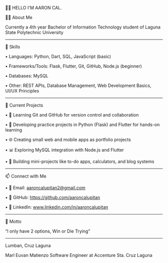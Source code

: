 👨‍🎓 HELLO I'M AARON CAL.

👨‍💻 About Me

Currently a 4th year Bachelor of Information Technology student of Laguna State Polytechnic University

________________________________________

🚀 Skills

•	Languages: Python, Dart, SQL, JavaScript (basic)

•	Frameworks/Tools: Flask, Flutter, Git, GitHub, Node.js (beginner)

•	Databases: MySQL

•	Other: REST APIs, Database Management, Web Development Basics, UI/UX Principles

________________________________________

📌 Current Projects

•	📝 Learning Git and GitHub for version control and collaboration

•	🔨 Developing practice projects in Python (Flask) and Flutter for hands-on learning

•	🌐 Creating small web and mobile apps as portfolio projects

•	📊 Exploring MySQL integration with Node.js and Flutter

•	🧩 Building mini-projects like to-do apps, calculators, and blog systems

________________________________________

📫 Connect with Me

•	📧 Email: aaroncalupitan2@gmail.com

•	💼 GitHub: https://github.com/aaroncalupitan

•	🔗 LinkedIn: www.linkedin.com/in/aaroncalupitan

________________________________________

🌟 Motto

“I only have 2 options, Win or Die Trying”

________________________________________

Lumban, Cruz Laguna	 

Marl Euvan Matienzo
Software Engineer at Accenture
Sta. Cruz Laguna

